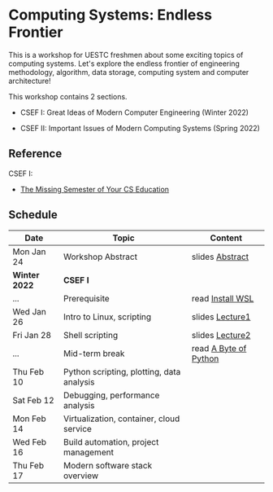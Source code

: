 # Computing Systems: Endless Frontier

This is a workshop for UESTC freshmen about some exciting topics of computing systems. Let's explore the endless frontier of engineering methodology, algorithm, data storage, computing system and computer architecture!

This workshop contains 2 sections.

- CSEF I: Great Ideas of Modern Computer Engineering (Winter 2022)

- CSEF II: Important Issues of Modern Computing Systems (Spring 2022)

## Reference

CSEF I:

- [The Missing Semester of Your CS Education](https://missing.csail.mit.edu/)

## Schedule

| Date            | Topic                                     | Content                                                      |
| --------------- | ----------------------------------------- | ------------------------------------------------------------ |
| Mon Jan 24      | Workshop Abstract                         | slides [Abstract](./slides/abstract.pdf)                     |
| **Winter 2022** | **CSEF I**                                |                                                              |
| ...             | Prerequisite                              | read [Install WSL](https://docs.microsoft.com/zh-cn/windows/wsl/install) |
| Wed Jan 26      | Intro to Linux, scripting                 | slides [Lecture1](./slides/p1/lecture1.pdf)                  |
| Fri Jan 28      | Shell scripting                           | slides [Lecture2](./slides/p1/lecture2.pdf)                  |
| ...             | Mid-term break                            | read [A Byte of Python](https://python.swaroopch.com/)       |
| Thu Feb 10      | Python scripting, plotting, data analysis |                                                              |
| Sat Feb 12      | Debugging, performance analysis           |                                                              |
| Mon Feb 14      | Virtualization, container, cloud service  |                                                              |
| Wed Feb 16      | Build automation, project management      |                                                              |
| Thu Feb 17      | Modern software stack overview            |                                                              |

